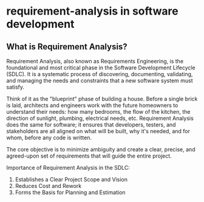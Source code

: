 # requirement-analysis in software development

## What is Requirement Analysis?
Requirement Analysis, also known as Requirements Engineering, is the foundational and most critical phase in the Software Development Lifecycle (SDLC). It is a systematic process of discovering, documenting, validating, and managing the needs and constraints that a new software system must satisfy.

Think of it as the "blueprint" phase of building a house. Before a single brick is laid, architects and engineers work with the future homeowners to understand their needs: how many bedrooms, the flow of the kitchen, the direction of sunlight, plumbing, electrical needs, etc. Requirement Analysis does the same for software; it ensures that developers, testers, and stakeholders are all aligned on what will be built, why it's needed, and for whom, before any code is written.

The core objective is to minimize ambiguity and create a clear, precise, and agreed-upon set of requirements that will guide the entire project.

Importance of Requirement Analysis in the SDLC:
1. Establishes a Clear Project Scope and Vision
2. Reduces Cost and Rework
3. Forms the Basis for Planning and Estimation
